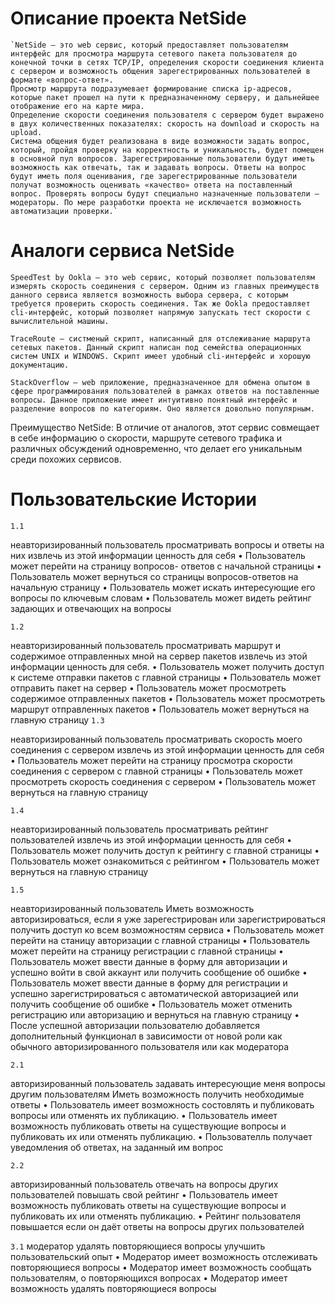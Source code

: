 # Описание проекта NetSide

	`NetSide – это web сервис, который предоставляет пользователям интерфейс для просмотра маршрута сетевого пакета пользователя до конечной точки в сетях TCP/IP, определения скорости соединения клиента с сервером и возможность общения зарегестрированных пользователей в формате «вопрос-ответ».
	Просмотр маршрута подразумевает формирование списка ip-адресов, которые пакет прошел на пути к предназначенному серверу, и дальнейшее отображение его на карте мира. 
	Определение скорости соединения пользователя с сервером будет выражено в двух количественных показателях: скорость на download и скорость на upload.
	Система общения будет реализована в виде возможности задать вопрос, который, пройдя проверку на корректность и уникальность, будет помещен в основной пул вопросов. Зарегестрированные пользователи будут иметь возможность как отвечать, так и задавать вопросы. Ответы на вопрос будут иметь поля оценивания, где зарегестрированные пользователи получат возможность оценивать «качество» ответа на поставленный вопрос. Проверять вопросы будут специально назначенные пользователи — модераторы. По мере разработки проекта не исключается возможность автоматизации проверки.`


 # Аналоги сервиса NetSide

	SpeedTest by Ookla — это web сервис, который позволяет пользователям измерять скорость соединения с сервером. Одним из главных преимуществ данного сервиса является возможность выбора сервера, с которым требуется проверить скорость соединения. Так же Ookla предоставляет cli-интерфейс, который позволяет напрямую запускать тест скорости с вычислительной машины.

	TraceRoute — систменый скрипт, написанный для отслеживание маршрута сетевых пакетов. Данный скрипт написан под семейства операционных систем UNIX и WINDOWS. Скрипт имеет удобный cli-интерфейс и хорошую документацию. 

	StackOverflow — web приложение, предназначенное для обмена опытом в сфере программирования пользователей в рамках ответов на поставленные вопросы. Данное приложение имеет интуитивно понятный интерфейс и разделение вопросов по категориям. Оно является довольно популярным.

	
Преимущество NetSide: В отличие от аналогов, этот сервис совмещает в себе информацию о скорости, маршруте сетевого трафика и различных обсуждений одновременно, что делает его уникальным среди похожих сервисов.


# Пользовательские Истории
`1.1`


неавторизированный пользователь
просматривать вопросы и ответы на них
извлечь из этой информации ценность для себя
	•	Пользователь может перейти на страницу вопросов- ответов с начальной страницы
	•	Пользователь может вернуться со страницы вопросов-ответов на начальную страницу
	•	Пользователь может искать интересующие его вопросы по ключевым словам
	•	Пользователь может видеть рейтинг задающих и отвечающих на вопросы
	
	
`1.2`


неавторизированный пользователь
просматривать маршрут и содержимое отправленных мной на сервер пакетов
извлечь из этой информации ценность для себя.
	•	Пользователь может получить доступ к системе отправки пакетов с главной страницы
	•	Пользователь может отправить пакет на сервер
	•	Пользователь может просмотреть содержимое отправленных пакетов
	•	Пользователь может просмотреть маршрут отправленных пакетов
	•	Пользователь может вернуться на главную страницу
`1.3`


неавторизированный пользователь
просматривать скорость моего соединения с сервером
извлечь из этой информации ценность для себя
	•	Пользователь может перейти на страницу просмотра скорости соединения с сервером с главной страницы
	•	Пользователь может просмотреть скорость соединения с сервером
	•	Пользователь может вернуться на главную страницу
	
	
`1.4`


неавторизированный пользователь
просматривать рейтинг пользователей
извлечь из этой информации ценность для себя
	•	Пользователь может получить доступ к рейтингу с главной страницы
	•	Пользователь может ознакомиться с рейтингом
	•	Пользователь может вернуться на главную страницу
	
	
`1.5`


неавторизированный пользователь
Иметь возможность авторизироваться, если я уже зарегестрирован или зарегистрироваться
получить доступ ко всем возможностям сервиса
	•	Пользователь может перейти на станицу авторизации с главной страницы
	•	Пользователь может перейти на страницу регистрации с главной страницы
	•	Пользователь может ввести данные в форму для авторизации и успешно войти в свой аккаунт или получить сообщение об ошибке
	•	Пользователь может ввести данные в форму для регистрации и успешно зарегистрироваться с автоматической авторизацией или получить сообщение об ошибке
	•	Пользователь может отменить регистрацию или авторизацию и вернуться на главную страницу
	•	После успешной авторизации пользователю добавляется дополнительный функционал в зависимости от новой роли как обычного авторизированного пользователя или как модератора
	
	
`2.1`


авторизированный пользователь
задавать интересующие меня вопросы другим пользователям
Иметь возможность получить необходимые ответы
	•	Пользователь имеет возможность состовлять и публиковать вопросы или отменять их публикацию.
	•	Пользователь имеет возможность публиковать ответы на существующие вопросы и публиковать их или отменять публикацию.
	•	Пользователль получает уведомления об ответах, на заданный им вопрос
	
	
`2.2`


авторизированный пользователь
отвечать на вопросы других пользователей
повышать свой рейтинг
	•	Пользователь имеет возможность публиковать ответы на существующие вопросы и публиковать их или отменять публикацию.
	•	Рейтинг пользователя повышается если он даёт ответы на вопросы других пользователей

`3.1`
модератор
удалять повторяющиеся вопросы
улучшить пользовательский опыт
	•	Модератор имеет возможность отслеживать повторяющиеся вопросы
	•	Модератор имеет возможность сообщать пользователям, о повторяющихся вопросах
	•	Модератор имеет возможность удалять повторяющиеся вопросы
